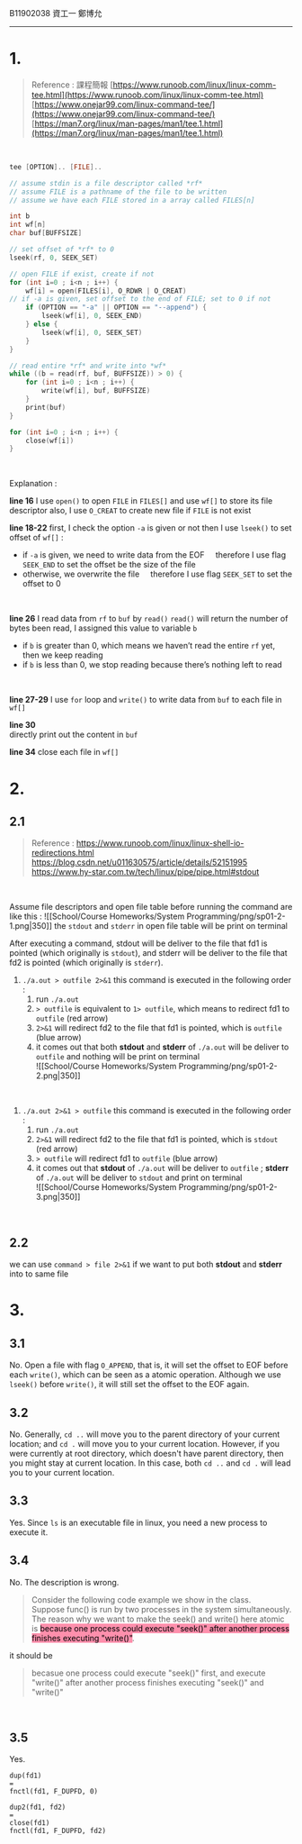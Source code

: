 B11902038 資工一 鄭博允

---

# 1.
> Reference :
課程簡報
[https://www.runoob.com/linux/linux-comm-tee.html](https://www.runoob.com/linux/linux-comm-tee.html)
[https://www.onejar99.com/linux-command-tee/](https://www.onejar99.com/linux-command-tee/)
[https://man7.org/linux/man-pages/man1/tee.1.html](https://man7.org/linux/man-pages/man1/tee.1.html)

<br>

```c
tee [OPTION].. [FILE]..

// assume stdin is a file descriptor called *rf*
// assume FILE is a pathname of the file to be written
// assume we have each FILE stored in a array called FILES[n]

int b
int wf[n]
char buf[BUFFSIZE] 

// set offset of *rf* to 0
lseek(rf, 0, SEEK_SET)

// open FILE if exist, create if not
for (int i=0 ; i<n ; i++) {
    wf[i] = open(FILES[i], O_RDWR | O_CREAT)
// if -a is given, set offset to the end of FILE; set to 0 if not
    if (OPTION == "-a" || OPTION == "--append") {
        lseek(wf[i], 0, SEEK_END)
    } else {
        lseek(wf[i], 0, SEEK_SET)
    }
}

// read entire *rf* and write into *wf*
while ((b = read(rf, buf, BUFFSIZE)) > 0) {
    for (int i=0 ; i<n ; i++) {
        write(wf[i], buf, BUFFSIZE)
    }
    print(buf)
}

for (int i=0 ; i<n ; i++) {
    close(wf[i])
}
```
<br>

Explanation :

**line 16**
I use `open()` to open `FILE` in `FILES[]` and use `wf[]` to store its file descriptor
also, I use `O_CREAT` to create new file if `FILE` is not exist
<br>

**line 18-22**
first, I check the option `-a` is given or not
then I use `lseek()` to set offset of `wf[]` :
- if `-a` is given, we need to write data from the EOF
    therefore I use flag `SEEK_END` to set the offset be the size of the file
- otherwise, we overwrite the file
    therefore I use flag `SEEK_SET` to set the offset to 0
<br>

**line 26**
I read data from `rf` to `buf` by `read()`
`read()` will return the number of bytes been read, I assigned this value to variable `b`
- if `b` is greater than 0, which means we haven’t read the entire `rf` yet, then we keep reading
- if `b` is less than 0, we stop reading because there’s nothing left to read
<br>

**line 27-29**
I use `for` loop and `write()` to write data from `buf` to each file in `wf[]`
<br>

**line 30**  
directly print out the content in `buf`
<br>

**line 34**
close each file in `wf[]`
<br>
<div style="page-break-after: always;"></div>


# 2.
## 2.1

> Reference :
https://www.runoob.com/linux/linux-shell-io-redirections.html
https://blog.csdn.net/u011630575/article/details/52151995
https://www.hy-star.com.tw/tech/linux/pipe/pipe.html#stdout

<br>

Assume file descriptors and open file table before running the command are like this :
![[School/Course Homeworks/System Programming/png/sp01-2-1.png|350]]
the `stdout` and `stderr` in open file table will be print on terminal

After executing a command, stdout will be deliver to the file that fd1 is pointed (which originally is `stdout`), and stderr will be deliver to the file that fd2 is pointed (which originally is `stderr`).
<br>

1. `./a.out > outfile 2>&1`
	this command is executed in the following order : <br>
	1. run `./a.out` <br>
	2. `> outfile` is equivalent to `1> outfile`, which means to redirect fd1 to `outfile` (red arrow) <br>
	3. `2>&1` will redirect fd2 to the file that fd1 is pointed, which is `outfile` (blue arrow) <br>
	4. it comes out that both **stdout** and **stderr** of `./a.out` will be deliver to `outfile` and nothing will be print on terminal <br>
![[School/Course Homeworks/System Programming/png/sp01-2-2.png|350]]
<br>
<div style="page-break-after: always;"></div>

1. `./a.out 2>&1 > outfile`
	this command is executed in the following order : <br>
	1. run `./a.out` <br>
	2. `2>&1` will redirect fd2 to the file that fd1 is pointed, which is `stdout` (red arrow) <br>
	3. `> outfile` will redirect fd1 to `outfile` (blue arrow) <br>
	4. it comes out that **stdout** of `./a.out` will be deliver to `outfile` ; **stderr** of `./a.out` will be deliver to `stdout` and print on terminal <br>
![[School/Course Homeworks/System Programming/png/sp01-2-3.png|350]]
<br>

## 2.2

we can use `command > file 2>&1`
if we want to put both **stdout** and **stderr** into to same file
<br>
<div style="page-break-after: always;"></div>


# 3.

## 3.1
No.
Open a file with flag `O_APPEND`, that is,  it will set the offset to EOF before each `write()`, which can be seen as a atomic operation. Although we use `lseek()` before `write()`, it will still set the offset to the EOF again.
<br>

## 3.2
No.
Generally, `cd ..` will move you to the parent directory of your current location;
and `cd .` will move you to your current location.
However, if you were currently at root directory, which doesn't have parent directory, then you might stay at current location. In this case, both `cd ..` and `cd .` will lead you to your current location.
<br>

## 3.3
Yes.
Since `ls` is an executable file in linux, you need a new process to execute it.
<br>

## 3.4
No.
The description is wrong.
> Consider the following code example we show in the class.  
Suppose func() is run by two processes in the system simultaneously.  
The reason why we want to make the seek() and write() here atomic is
<mark style="background: #FF5582A6;">because one process could execute "seek()" after another process finishes executing "write()"</mark>.

it should be
>becasue one process could execute "seek()" first, and execute "write()" after another process finishes executing "seek()" and "write()"

<br>

## 3.5
Yes.

```text
dup(fd1)
=
fnctl(fd1, F_DUPFD, 0) 
```

```text
dup2(fd1, fd2)
=
close(fd1)
fnctl(fd1, F_DUPFD, fd2)
```
